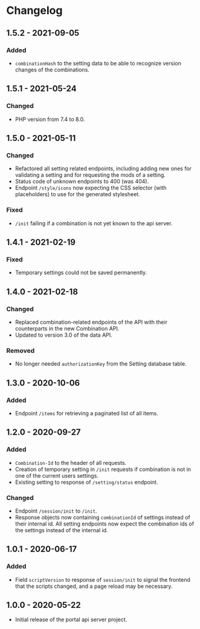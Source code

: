 # Changelog

## 1.5.2 - 2021-09-05

### Added

- `combinationHash` to the setting data to be able to recognize version changes of the combinations.

## 1.5.1 - 2021-05-24

### Changed

- PHP version from 7.4 to 8.0.

## 1.5.0 - 2021-05-11

### Changed

- Refactored all setting related endpoints, including adding new ones for validating a setting and for requesting the 
  mods of a setting.
- Status code of unknown endpoints to 400 (was 404).
- Endpoint `/style/icons` now expecting the CSS selector (with placeholders) to use for the generated stylesheet.

### Fixed

- `/init` failing if a combination is not yet known to the api server.

## 1.4.1 - 2021-02-19

### Fixed

- Temporary settings could not be saved permanently.

## 1.4.0 - 2021-02-18

### Changed

- Replaced combination-related endpoints of the API with their counterparts in the new Combination API.
- Updated to version 3.0 of the data API.

### Removed

- No longer needed `authorizationKey` from the Setting database table.

## 1.3.0 - 2020-10-06

### Added

- Endpoint `/items` for retrieving a paginated list of all items.

## 1.2.0 - 2020-09-27

### Added

- `Combination-Id` to the header of all requests.
- Creation of temporary setting in `/init` requests if combination is not in one of the current users settings.
- Existing setting to response of `/setting/status` endpoint.

### Changed

- Endpoint `/session/init` to `/init`.
- Response objects now containing `combinationId` of settings instead of their internal id. All setting endpoints now
  expect the combination ids of the settings instead of the internal id.

## 1.0.1 - 2020-06-17

### Added

- Field `scriptVersion` to response of `session/init` to signal the frontend that the scripts changed, and a page reload
  may be necessary.

## 1.0.0 - 2020-05-22

- Initial release of the portal api server project.
